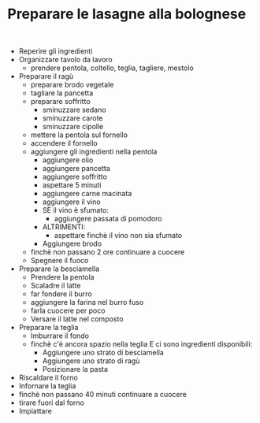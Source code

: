 ​
# Preparare le lasagne alla bolognese
​
- Reperire gli ingredienti
​
- Organizzare tavolo da lavoro
​
    - prendere pentola, coltello, teglia, tagliere, mestolo
​
- Preparare il ragù
​
    - preparare brodo vegetale
​
    - tagliare la pancetta
​
    - preparare soffritto
​
        - sminuzzare sedano
​
        - sminuzzare carote
​
        - sminuzzare cipolle
​
    - mettere la pentola sul fornello
​
    - accendere il fornello
​
    - aggiungere gli ingredienti nella pentola
​
        - aggiungere olio
​
        - aggiungere pancetta
​
        - aggiungere soffritto
​
        - aspettare 5 minuti
​
        - aggiungere carne macinata
​
        - aggiungere il vino
​
        - SE il vino è sfumato:
​
            - aggiungere passata di pomodoro
​
        - ALTRIMENTI:
​
            - aspettare finchè il vino non sia sfumato
​
        - Aggiungere brodo
​
​
    - finchè non passano 2 ore continuare a cuocere
​
    - Spegnere il fuoco
​
​
- Preparare la besciamella
​
    - Prendere la pentola
​
    - Scaladre il latte
​
    - far fondere il burro
​
    - aggiungere la farina nel burro fuso
​
    - farla cuocere per poco
​
    - Versare il latte nel composto
​
- Preparare la teglia
​
    - Imburrare il fondo
​
    - finchè c'è ancora spazio nella teglia E ci sono ingredienti disponibili:
​
        - Aggiungere uno strato di besciamella
​
        - Aggiungere uno strato di ragù
​
        - Posizionare la pasta
​
​
- Riscaldare il forno
​
​
- Infornare la teglia
​
​
​
- finchè non passano 40 minuti continuare a cuocere
​
- tirare fuori dal forno
​
- Impiattare